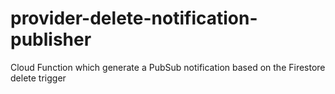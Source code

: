 # provider-delete-notification-publisher
Cloud Function which generate a PubSub notification based on the Firestore delete trigger
